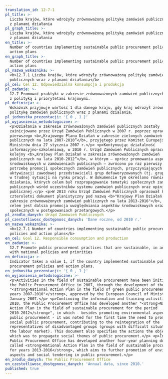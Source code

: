 ```yaml
---
translation_id: 12-7-1
pl_title: >-
  Liczba krajów, które wdrożyły zrównoważoną politykę zamówień publicznych wraz
  z planami działania
pl_graph_title: >-
  Liczba krajów, które wdrożyły zrównoważoną politykę zamówień publicznych wraz
  z planami działania
en_title: >-
  Number of countries implementing sustainable public procurement policies and
  action plans
en_graph_title: >-
  Number of countries implementing sustainable public procurement policies and
  action plans
pl_nazwa_wskaznika: >-
  <b>12.7.1 Liczba krajów, które wdrożyły zrównoważoną politykę zamówień
  publicznych wraz z planami działania</b>
pl_cel: Cel 12. Odpowiedzialna konsumpcja i produkcja
pl_zadanie: >-
  12.7 Promować praktyki w zakresie zrównoważonych zamówień publicznych, zgodne
  z polityką i priorytetami krajowymi.
pl_definicja: >-
  Wskaźnik przyjmuje wartość 1 dla danego kraju, gdy kraj wdrożył zrównoważoną
  politykę zamówień publicznych wraz z planami dzialania.
pl_jednostka_prezentacji: '{ 0 , 1 }'
pl_wyjasnienia_metodologiczne: >-
  <p>Działania w zakresie zrównoważonych zamówień publicznych zostały
  zainicjowane przez Urząd Zamówień Publicznych w 2007 r. poprzez opracowanie
  pierwszego <b>„Krajowego Planu Działań w zakresie zielonych zamówień
  publicznych na lata 2007-2010”</b>, przyjętego przez Komitet Europejski Rady
  Ministrów dnia 27 stycznia 2007 r.</p> <p>Kontynuując działalność
  informacyjno-szkoleniową, w 2010 r. Urząd Zamówień Publicznych opracował
  kolejny <b>„Krajowy Plan Działań w zakresie zrównoważonych zamówień
  publicznych na lata 2010-2012”</b>, w którym – oprócz promowania aspektów
  środowiskowych w zamówieniach publicznych – zwrócono po raz pierwszy uwagę na
  potrzebę promocji społecznych zamówień publicznych, przyczyniających się do
  aktywizacji zawodowej przedstawicieli grup defaworyzowanych (tj. grup będących
  w trudnej sytuacji na rynku pracy). W dokumencie tym określono również
  działania, których celem był rozpropagowanie tematyki społecznych zamówień
  publicznych wśród uczestników systemu zamówień publicznych oraz opinii
  publicznej.</p> <p>W 2013 roku Urząd Zamówień Publicznych opracował kolejny
  czteroletni dokument planistyczny pod nazwą <b>"Krajowy Plan Działań w
  zakresie zrównoważonych zamówień publicznych na lata 2013-2016"</b>, którego
  celem jest dalsza promocja uwzględniania aspektów środowiskowych oraz
  społecznych w postępowaniach przetargowych.</p>
pl_zrodlo_danych: Urząd Zamówień Publicznych
pl_czestotliwosc_dostępnosc_danych: 'Dane roczne, od 2010 r.'
en_nazwa_wskaznika: >-
  <b>12.7.1 Number of countries implementing sustainable public procurement
  policies and action plans</b>
en_cel: Goal 12. Responsible consumption and production
en_zadanie: >-
  12.7 Promote public procurement practices that are sustainable, in accordance
  with national policies and priorities
en_definicja: >-
  Indicator takes a value 1, if the country implemented sustainable public
  procurement policies and action plans.
en_jednostka_prezentacji: '{ 0 , 1 }'
en_wyjasnienia_metodologiczne: >-
  <p>Activities in the field of sustainable procurement have been initiated by
  the Public Procurement Office in 2007, through the development of the first
  "<strong>National Action Plan in the field of green public procurement for
  years 2007-2010"</strong>, approved by the European Council of Ministers on 27
  January 2007.</p> <p>Continuing the information and training activities, in
  2010, the Public Procurement Office has developed another "<strong>National
  Action Plan in the field of sustainable procurement for the period
  2010-2012</strong>", in which - besides promoting environmental aspects in
  public procurement - it was noted for the first time the need to promote
  social public procurement, contributing to the reintegration of the
  representatives of disadvantaged groups (groups with difficult situation in
  the labour market). This document also specifies the actions the objective of
  which was to propagate social themes of public procurement.</p> <p>In 2013 the
  Public Procurement Office has developed another four-year planning document
  called <strong>National Action Plan in the field of sustainable procurement
  for years 2013-2016</strong>, which aims to further promotion of environmental
  aspects and social tendering in public procurement.</p>
en_zrodlo_danych: The Public Procurement Office
en_czestotliwosc_dostępnosc_danych: 'Annual data, since 2010.'
published: true
---
```


